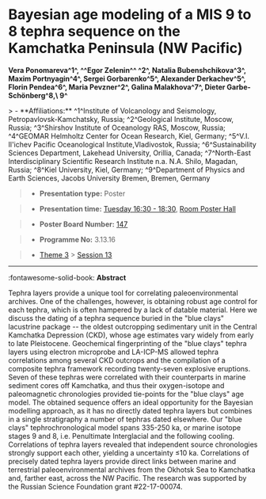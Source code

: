 # Bayesian age modeling of a MIS 9 to 8 tephra sequence on the Kamchatka Peninsula (NW Pacific)

**Vera Ponomareva^1^, ^^Egor Zelenin^^ ^2^, Natalia Bubenshchikova^3^, Maxim Portnyagin^4^, Sergei Gorbarenko^5^, Alexander Derkachev^5^, Florin Pendea^6^, Maria Pevzner^2^, Galina Malakhova^7^, Dieter Garbe-Schönberg^8,\ 9^**

<!-- more -->> - **Affiliations:** ^1^Institute of Volcanology and Seismology, Petropavlovsk-Kamchatsky, Russia; ^2^Geological Institute, Moscow, Russia; ^3^Shirshov Institute of Oceanology RAS, Moscow, Russia; ^4^GEOMAR Helmholtz Center for Ocean Research, Kiel, Germany; ^5^V.I. Il'ichev Pacific Oceanological Institute,Vladivostok, Russia; ^6^Sustainability Sciences Department, Lakehead University, Orillia, Canada; ^7^North-East Interdisciplinary Scientific Research Institute n.a. N.A. Shilo, Magadan, Russia; ^8^Kiel University, Kiel, Germany; ^9^Department of Physics and Earth Sciences, Jacobs University Bremen, Bremen, Germany 

> - **Presentation type:** Poster

> - **Presentation time:** [Tuesday 16:30 - 18:30](../sessions_comparison.md#__tabbed_2_6), [Room Poster Hall](../maps_venue.md#__tabbed_1_1)

> - **Poster Board Number:** [147](../map_poster_boards.md#tuesday)

> - **Programme No:** 3.13.16

> - [Theme 3](../theme3.md) > [Session 13](../sessions/session-3-13.md)

--- 

:fontawesome-solid-book: **Abstract**

Tephra layers provide a unique tool for correlating paleoenvironmental archives. One of the challenges, however, is obtaining robust age control for each tephra, which is often hampered by a lack of datable material. Here we discuss the dating of a tephra sequence buried in the "blue clays" lacustrine package -- the oldest outcropping sedimentary unit in the Central Kamchatka Depression (CKD), whose age estimates vary widely from early to late Pleistocene. Geochemical fingerprinting of the "blue clays" tephra layers using electron microprobe and LA-ICP-MS allowed tephra correlations among several CKD outcrops and the compilation of a composite tephra framework recording twenty-seven explosive eruptions. Seven of these tephras were correlated with their counterparts in marine sediment cores off Kamchatka, and thus their oxygen-isotope and paleomagnetic chronologies provided tie-points for the "blue clays" age model. The obtained sequence offers an ideal opportunity for the Bayesian modelling approach, as it has no directly dated tephra layers but combines in a single stratigraphy a number of tephras dated elsewhere. Our "blue clays" tephrochronological model spans 335-250 ka, or marine isotope stages 9 and 8, i.e. Penultimate Interglacial and the following cooling. Correlations of tephra layers revealed that independent source chronologies strongly support each other, yielding a uncertainty ≤10 ka. Correlations of precisely dated tephra layers provide direct links between marine and terrestrial paleoenvironmental archives from the Okhotsk Sea to Kamchatka and, farther east, across the NW Pacific. The research was supported by the Russian Science Foundation grant #22-17-00074.

